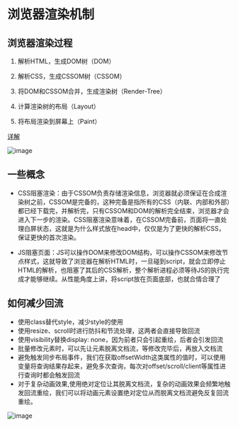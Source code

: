 # 浏览器渲染机制
## 浏览器渲染过程
1. 解析HTML，生成DOM树（DOM）

1. 解析CSS，生成CSSOM树（CSSOM）

1. 将DOM和CSSOM合并，生成渲染树（Render-Tree）

1. 计算渲染树的布局（Layout）

1. 将布局渲染到屏幕上（Paint）

[详解](https://juejin.im/post/5ce120fbe51d4510a50334fa)

![image](https://segmentfault.com/img/bVCZ1H?w=694&h=340)

## 一些概念
- CSS阻塞渲染：由于CSSOM负责存储渲染信息，浏览器就必须保证在合成渲染树之前，CSSOM是完备的，这种完备是指所有的CSS（内联、内部和外部）都已经下载完，并解析完，只有CSSOM和DOM的解析完全结束，浏览器才会进入下一步的渲染。CSS阻塞渲染意味着，在CSSOM完备前，页面将一直处理白屏状态，这就是为什么样式放在head中，仅仅是为了更快的解析CSS，保证更快的首次渲染。  

- JS阻塞页面：JS可以操作DOM来修改DOM结构，可以操作CSSOM来修改节点样式，这就导致了浏览器在解析HTML时，一旦碰到script，就会立即停止HTML的解析，也阻塞了其后的CSS解析，整个解析进程必须等待JS的执行完成才能够继续。从性能角度上讲，将script放在页面底部，也就合情合理了



## 如何减少回流
- 使用class替代style，减少style的使用
- 使用resize、scroll时进行防抖和节流处理，这两者会直接导致回流
- 使用visibility替换display: none，因为前者只会引起重绘，后者会引发回流
- 批量修改元素时，可以先让元素脱离文档流，等修改完毕后，再放入文档流
- 避免触发同步布局事件，我们在获取offsetWidth这类属性的值时，可以使用变量将查询结果存起来，避免多次查询，每次对offset/scroll/client等属性进行查询时都会触发回流
- 对于复杂动画效果,使用绝对定位让其脱离文档流，复杂的动画效果会频繁地触发回流重绘，我们可以将动画元素设置绝对定位从而脱离文档流避免反复回流重绘。

![image](https://user-gold-cdn.xitu.io/2020/4/5/1714a1d84ab05ba9?imageView2/0/w/1280/h/960/format/webp/ignore-error/1)

